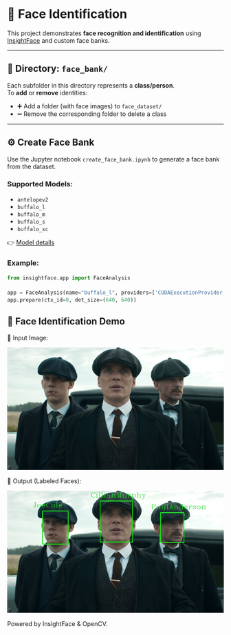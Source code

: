 # 🧠 Face Identification

This project demonstrates **face recognition and identification** using [InsightFace](https://github.com/deepinsight/insightface) and custom face banks.

---

## 📁 Directory: `face_bank/`

Each subfolder in this directory represents a **class/person**.  
To **add** or **remove** identities:

- ➕ Add a folder (with face images) to `face_dataset/`
- ➖ Remove the corresponding folder to delete a class

---

## ⚙️ Create Face Bank

Use the Jupyter notebook `create_face_bank.ipynb` to generate a face bank from the dataset.

### Supported Models:

- `antelopev2`
- `buffalo_l`
- `buffalo_m`
- `buffalo_s`
- `buffalo_sc`

👉 [Model details](https://github.com/deepinsight/insightface/tree/master/python-package)

### Example:

```python
from insightface.app import FaceAnalysis

app = FaceAnalysis(name="buffalo_l", providers=['CUDAExecutionProvider', 'CPUExecutionProvider'])
app.prepare(ctx_id=0, det_size=(640, 640))

```

## 🧪 Face Identification Demo
🔻 Input Image:

!["input"](https://github.com/Moein-Moatali-2006/DeepLearning/blob/main/Face/Face_Identification/input.jpg)

🔺 Output (Labeled Faces):

!["output"](https://github.com/Moein-Moatali-2006/DeepLearning/blob/main/Face/Face_Identification/output.jpg)

Powered by InsightFace & OpenCV.
